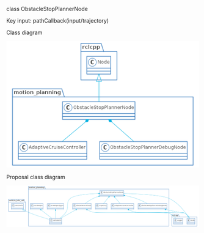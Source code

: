 class ObstacleStopPlannerNode

Key input: pathCallback(input/trajectory)

Class diagram

![img](img/class_diagram_orig.png)

Proposal class diagram

![img](img/class_diagram_refine-1.png)
